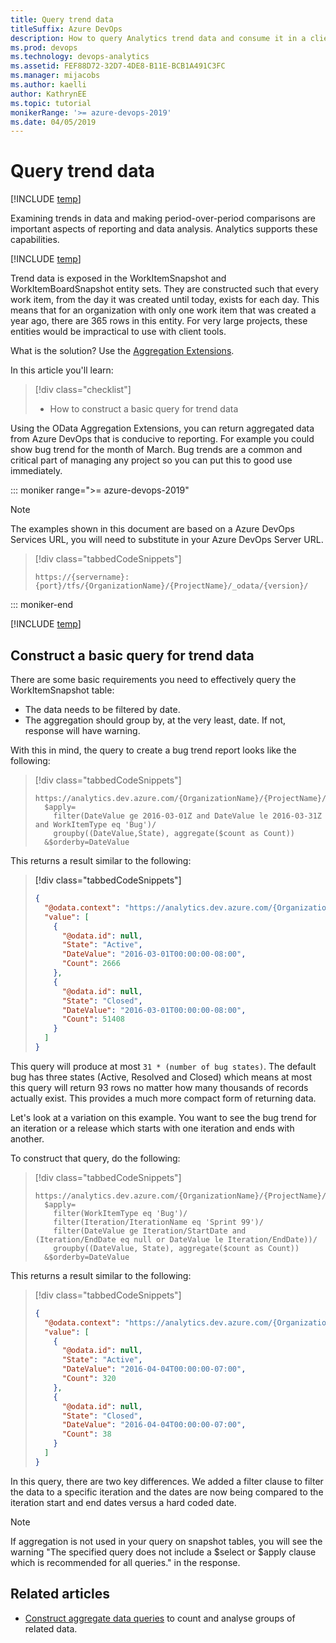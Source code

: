 ```yaml
---
title: Query trend data
titleSuffix: Azure DevOps 
description: How to query Analytics trend data and consume it in a client tool when working from Azure DevOps   
ms.prod: devops
ms.technology: devops-analytics
ms.assetid: FEF88D72-32D7-4DE8-B11E-BCB1A491C3FC
ms.manager: mijacobs
ms.author: kaelli
author: KathrynEE
ms.topic: tutorial
monikerRange: '>= azure-devops-2019'
ms.date: 04/05/2019
---
```


# Query trend data

[!INCLUDE [temp](../includes/version-azure-devops.md)]

Examining trends in data and making period-over-period comparisons are important aspects of reporting and data analysis. Analytics supports these capabilities.

[!INCLUDE [temp](../includes/analytics-preview.md)]

Trend data is exposed in the WorkItemSnapshot and WorkItemBoardSnapshot entity sets. They are constructed such that every work item, from the day it was created until today, exists for each day. This means that for an organization with only one work item that was created a year ago, there are 365 rows in this entity. For very large projects, these entities would be impractical to use with client tools.

What is the solution? Use the [Aggregation Extensions](aggregated-data-analytics.md). 

In this article you'll learn: 

> [!div class="checklist"]
> * How to construct a basic query for trend data       

Using the OData Aggregation Extensions, you can return aggregated data from Azure DevOps that is conducive to reporting. For example you could show bug trend for the month of March. Bug trends are a common and critical part of managing any project so you can put this to good use immediately.

::: moniker range=">= azure-devops-2019"

> [!NOTE]
> The examples shown in this document are based on a Azure DevOps Services URL, you will need to substitute in your Azure DevOps Server URL.


> [!div class="tabbedCodeSnippets"]
> ```OData
> https://{servername}:{port}/tfs/{OrganizationName}/{ProjectName}/_odata/{version}/
> ```

::: moniker-end

[!INCLUDE [temp](../includes/api-versioning.md)]

<a id="trend-data" />

## Construct a basic query for trend data   
 
There are some basic requirements you need to effectively query the WorkItemSnapshot table:  
* The data needs to be filtered by date.
* The aggregation should group by, at the very least, date. If not, response will have warning.

With this in mind, the query to create a bug trend report looks like the following: 


> [!div class="tabbedCodeSnippets"]
> ```OData
> https://analytics.dev.azure.com/{OrganizationName}/{ProjectName}/_odata/{version}//WorkItemSnapshot?
>   $apply=
>     filter(DateValue ge 2016-03-01Z and DateValue le 2016-03-31Z and WorkItemType eq 'Bug')/
>     groupby((DateValue,State), aggregate($count as Count))
>   &$orderby=DateValue
> ```

This returns a result similar to the following:


> [!div class="tabbedCodeSnippets"]
> ```JSON
> {
>   "@odata.context": "https://analytics.dev.azure.com/{OrganizationName}/{ProjectName}/_odata/{version}//$metadata#WorkItemSnapshot(DateValue,State,Count)",
>   "value": [
>     {
>       "@odata.id": null,
>       "State": "Active",
>       "DateValue": "2016-03-01T00:00:00-08:00",
>       "Count": 2666
>     },
>     {
>       "@odata.id": null,
>       "State": "Closed",
>       "DateValue": "2016-03-01T00:00:00-08:00",
>       "Count": 51408
>     }
>   ]
> }
> ```

This query will produce at most ```31 * (number of bug states)```. The default bug has three states 
(Active, Resolved and Closed) which means at most this query will return 93 rows no matter 
how many thousands of records actually exist. This provides a much more compact form of returning data.

Let's look at a variation on this example. You want to see the bug trend for an iteration or a release which starts with one iteration and ends with another.  

To construct that query, do the following:  

> [!div class="tabbedCodeSnippets"]
> ```OData
> https://analytics.dev.azure.com/{OrganizationName}/{ProjectName}/_odata/{version}//WorkItemSnapshot?
>   $apply=
>     filter(WorkItemType eq 'Bug')/
>     filter(Iteration/IterationName eq 'Sprint 99')/
>     filter(DateValue ge Iteration/StartDate and (Iteration/EndDate eq null or DateValue le Iteration/EndDate))/
>     groupby((DateValue, State), aggregate($count as Count))
>   &$orderby=DateValue
> ```

This returns a result similar to the following:

> [!div class="tabbedCodeSnippets"]
> ```JSON
> {
>   "@odata.context": "https://analytics.dev.azure.com/{OrganizationName}/{ProjectName}/_odata/{version}//$metadata#WorkItemSnapshot(DateValue,State,Count)",
>   "value": [
>     {
>       "@odata.id": null,
>       "State": "Active",
>       "DateValue": "2016-04-04T00:00:00-07:00",
>       "Count": 320
>     },
>     {
>       "@odata.id": null,
>       "State": "Closed",
>       "DateValue": "2016-04-04T00:00:00-07:00",
>       "Count": 38
>     }
>   ]
> }
> ```

In this query, there are two key differences. We added a filter clause to filter the data to a specific iteration and the dates are now being compared to the iteration start and end dates versus a hard coded date.  
 
> [!NOTE]  
> If aggregation is not used in your query on snapshot tables, you will see the warning "The specified query does not include a $select or $apply clause which is recommended for all queries." in the response. 

## Related articles

- [Construct aggregate data queries](aggregated-data-analytics.md) to count and analyse groups of related data.
